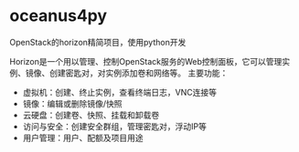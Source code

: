 # oceanus4py
OpenStack的horizon精简项目，使用python开发

Horizon是一个用以管理、控制OpenStack服务的Web控制面板，它可以管理实例、镜像、创建密匙对，对实例添加卷和网络等。
主要功能：
* 虚拟机：创建、终止实例，查看终端日志，VNC连接等
* 镜像：编辑或删除镜像/快照
* 云硬盘：创建卷、快照、挂载和卸载卷
* 访问与安全：创建安全群组，管理密匙对，浮动IP等
* 用户管理：用户、配额及项目用途
